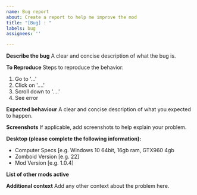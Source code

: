 ```yaml
---
name: Bug report
about: Create a report to help me improve the mod
title: "[Bug] : "
labels: bug
assignees: ''

---
```


**Describe the bug**
A clear and concise description of what the bug is.

**To Reproduce**
Steps to reproduce the behavior:
1. Go to '...'
2. Click on '....'
3. Scroll down to '....'
4. See error

**Expected behaviour**
A clear and concise description of what you expected to happen.

**Screenshots**
If applicable, add screenshots to help explain your problem.

**Desktop (please complete the following information):**
 - Computer Specs [e.g. Windows 10 64bit, 16gb ram, GTX960 4gb
 - Zomboid Version [e.g. 22]
 - Mod Version [e.g. 1.0.4]

**List of other mods active**

**Additional context**
Add any other context about the problem here.
